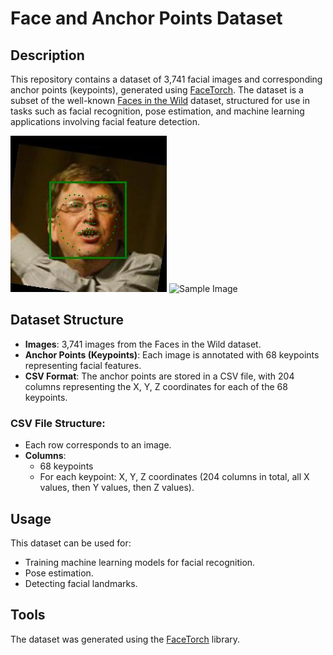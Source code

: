 # Face and Anchor Points Dataset

## Description
This repository contains a dataset of 3,741 facial images and corresponding anchor points (keypoints), generated using [FaceTorch](https://github.com/facetorch). The dataset is a subset of the well-known [Faces in the Wild](http://vis-www.cs.umass.edu/lfw/) dataset, structured for use in tasks such as facial recognition, pose estimation, and machine learning applications involving facial feature detection.


![Sample Image](Dataset/Bill_Gates/Bill_Gates15.jpg) <img src="https://i.imgur.com/C5iqogf.png" alt="Sample Image" width="250" height="250"/>

## Dataset Structure
- **Images**: 3,741 images from the Faces in the Wild dataset.
- **Anchor Points (Keypoints)**: Each image is annotated with 68 keypoints representing facial features.
- **CSV Format**: The anchor points are stored in a CSV file, with 204 columns representing the X, Y, Z coordinates for each of the 68 keypoints.

### CSV File Structure:
- Each row corresponds to an image.
- **Columns**:
  - 68 keypoints
  - For each keypoint: X, Y, Z coordinates (204 columns in total, all X values, then Y values, then Z values).

## Usage
This dataset can be used for:
- Training machine learning models for facial recognition.
- Pose estimation.
- Detecting facial landmarks.
  
## Tools
The dataset was generated using the [FaceTorch](https://github.com/facetorch) library.

